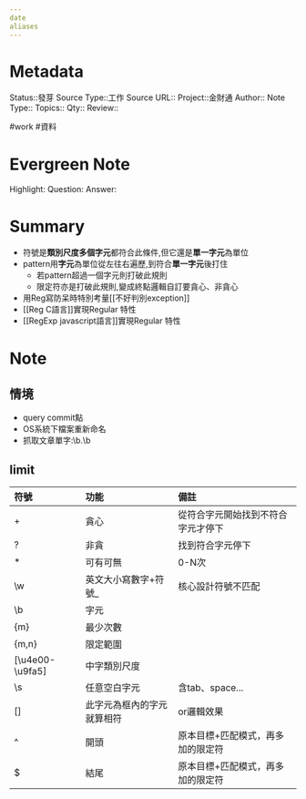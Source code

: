```yaml
---
date
aliases
---
```

# Metadata
Status::發芽
Source Type::工作
Source URL::
Project::金財通
Author::
Note Type::
Topics::
Qty::
Review::

#work #資料 
# Evergreen Note
Highlight:
Question:
Answer:
# Summary
- 符號是**類別尺度多個字元**都符合此條件,但它還是**單一字元**為單位
- pattern用**字元**為單位從左往右遍歷,到符合**單一字元**後打住
  - 若pattern超過一個字元則打破此規則
  - 限定符亦是打破此規則,變成終點邏輯自訂要貪心、非貪心
- 用Reg寫防呆時特別考量[[不好判別exception]]
- [[Reg C語言]]實現Regular 特性
- [[RegExp javascript語言]]實現Regular 特性
# Note
## 情境
- query commit點
- OS系統下檔案重新命名
- 抓取文章單字:\b.\b
## limit
|符號|功能|備註|
|:---|:---|:---|
|+|貪心|從符合字元開始找到不符合字元才停下|
|?|非貪|找到符合字元停下|
|* |可有可無|0-N次|
|\w|英文大小寫數字+符號_|核心設計符號不匹配|
|\b|字元||
|{m}|最少次數||
|{m,n}|限定範圍||
|[\u4e00-\u9fa5]|中字類別尺度||
|\s|任意空白字元|含tab、space...|
|[]|此字元為框內的字元就算相符|or邏輯效果|
|^|開頭|原本目標+匹配模式，再多加的限定符|
|$|結尾|原本目標+匹配模式，再多加的限定符|
